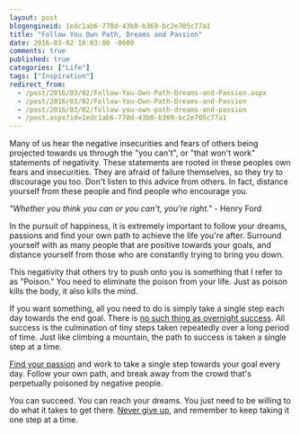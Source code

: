```yaml
---
layout: post
blogengineid: 1edc1ab6-770d-43b0-b369-bc2e705c77a1
title: "Follow You Own Path, Dreams and Passion"
date: 2016-03-02 18:03:00 -0600
comments: true
published: true
categories: ["Life"]
tags: ["Inspiration"]
redirect_from: 
  - /post/2016/03/02/Follow-You-Own-Path-Dreams-and-Passion.aspx
  - /post/2016/03/02/Follow-You-Own-Path-Dreams-and-Passion
  - /post/2016/03/02/follow-you-own-path-dreams-and-passion
  - /post.aspx?id=1edc1ab6-770d-43b0-b369-bc2e705c77a1
---
```

<!-- more -->

Many of us hear the negative insecurities and fears of others being projected towards us through the "you can't", or "that won't work" statements of negativity. These statements are rooted in these peoples own fears and insecurities. They are afraid of failure themselves, so they try to discourage you too. Don't listen to this advice from others. In fact, distance yourself from these people and find people who encourage you.

*"Whether you think you can or you can't, you're right."* - Henry Ford

In the pursuit of happiness, it is extremely important to follow your dreams, passions and find your own path to achieve the life you're after. Surround yourself with as many people that are positive towards your goals, and distance yourself from those who are constantly trying to bring you down.

This negativity that others try to push onto you is something that I refer to as "Poison." You need to eliminate the poison from your life. Just as poison kills the body, it also kills the mind.

If you want something, all you need to do is simply take a single step each day towards the end goal. There is <a href="/post/2013/09/08/Overnight-Success-is-Hardly-Overnight">no such thing as overnight success</a>. All success is the culmination of tiny steps taken repeatedly over a long period of time. Just like climbing a mountain, the path to success is taken a single step at a time.

<a href="/post/2016/02/14/Find-Your-Passion">Find your passion</a> and work to take a single step towards your goal every day. Follow your own path, and break away from the crowd that's perpetually poisoned by negative people.

You can succeed. You can reach your dreams. You just need to be willing to do what it takes to get there. <a href="/post/2016/03/01/Never-Give-Up">Never give up</a>, and remember to keep taking it one step at a time.
